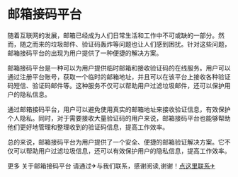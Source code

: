 # 邮箱接码平台

随着互联网的发展，邮箱已经成为人们日常生活和工作中不可或缺的一部分。然而，随之而来的垃圾邮件、验证码轰炸等问题也让人们感到困扰。针对这些问题，邮箱接码平台的出现为用户提供了一种便捷的解决方案。

邮箱接码平台是一种可以为用户提供临时邮箱和接收验证码的在线服务。用户可以通过注册平台账号，获取一个临时的邮箱地址，并且可以在该平台上接收各种验证码短信、验证码邮件等。这种服务不仅可以帮助用户过滤垃圾邮件，还可以保护用户的隐私信息。

通过邮箱接码平台，用户可以避免使用真实的邮箱地址来接收验证信息，有效保护个人隐私。同时，对于需要接收大量验证码的用户来说，邮箱接码平台也能够帮助他们更好地管理和整理收到的验证码信息，提高工作效率。

总的来说，邮箱接码平台为用户提供了一个安全、便捷的邮箱验证解决方案。它不仅可以帮助用户过滤垃圾信息，还可以有效保护用户的隐私信息，提高工作效率。

更多 关于邮箱接码平台 请通过✈与我们联系，感谢阅读,谢谢！[点这里联系✈](https://ww.k02.cc)